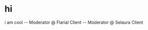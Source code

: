 # hi
i am cool 
-- Moderator @ Flarial Client                                                                                                                                                                                                                                              -- Moderator @ Selaura Client
